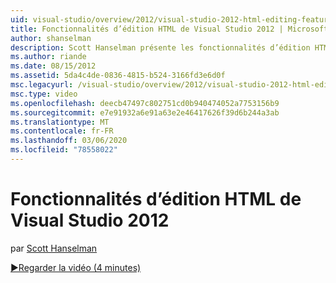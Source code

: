 ```yaml
---
uid: visual-studio/overview/2012/visual-studio-2012-html-editing-features
title: Fonctionnalités d’édition HTML de Visual Studio 2012 | Microsoft Docs
author: shanselman
description: Scott Hanselman présente les fonctionnalités d’édition HTML dans Visual Studio 2012.
ms.author: riande
ms.date: 08/15/2012
ms.assetid: 5da4c4de-0836-4815-b524-3166fd3e6d0f
msc.legacyurl: /visual-studio/overview/2012/visual-studio-2012-html-editing-features
msc.type: video
ms.openlocfilehash: deecb47497c802751cd0b940474052a7753156b9
ms.sourcegitcommit: e7e91932a6e91a63e2e46417626f39d6b244a3ab
ms.translationtype: MT
ms.contentlocale: fr-FR
ms.lasthandoff: 03/06/2020
ms.locfileid: "78558022"
---
```

# <a name="visual-studio-2012-html-editing-features"></a>Fonctionnalités d’édition HTML de Visual Studio 2012

par [Scott Hanselman](https://github.com/shanselman)

[&#9654;Regarder la vidéo (4 minutes)](https://channel9.msdn.com/Blogs/ASP-NET-Site-Videos/visual-studio-2012-html-editing-features)
